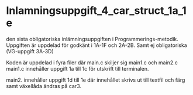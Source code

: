 # Inlamningsuppgift_4_car_struct_1a_1e
den sista obligatoriska inlämningsuppgiften i Programmerings-metodik. 
Uppgiften är uppdelad för godkänt i 1A-1F och 2A-2B. Samt ej obligatoriska (VG-uppgift 3A-3D) 

Koden är uppdelad i fyra filer där main.c skiljer sig main1.c och main2.c 
main1.c innehåller uppgift 1a till 1c för utskrift till terminalen.

main2. innehåller uppgift 1d till 1e där innehållet skrivs ut till textfil och färg samt växellåda ändras på car3.


